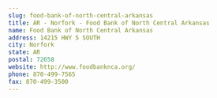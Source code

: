 ```yaml
---
slug: food-bank-of-north-central-arkansas
title: AR - Norfork - Food Bank of North Central Arkansas
name: Food Bank of North Central Arkansas
address: 14215 HWY 5 SOUTH
city: Norfork
state: AR
postal: 72658
website: http://www.foodbanknca.org/
phone: 870-499-7565
fax: 870-499-3500
---
```

